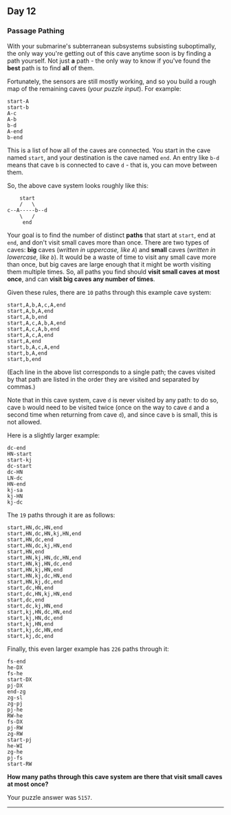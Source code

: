 ## Day 12

### Passage Pathing

With your submarine's subterranean subsystems subsisting suboptimally, the only way 
you're getting out of this cave anytime soon is by finding a path yourself. Not just 
**a** path - the only way to know if you've found the **best** path is to find **all** 
of them.

Fortunately, the sensors are still mostly working, and so you build a rough map of 
the remaining caves (_your puzzle input_). For example:

```
start-A
start-b
A-c
A-b
b-d
A-end
b-end
```

This is a list of how all of the caves are connected. You start in the cave named `start`, 
and your destination is the cave named `end`. An entry like `b-d` means that cave `b` 
is connected to cave `d` - that is, you can move between them.

So, the above cave system looks roughly like this:

```
    start
    /   \
c--A-----b--d
    \   /
     end
```

Your goal is to find the number of distinct **paths** that start at `start`, end at `end`, 
and don't visit small caves more than once. There are two types of caves: **big** caves 
(_written in uppercase, like `A`_) and **small** caves (_written in lowercase, like `b`_). 
It would be a waste of time to visit any small cave more than once, but big caves are large 
enough that it might be worth visiting them multiple times. So, all paths you find should 
**visit small caves at most once**, and can **visit big caves any number of times**.

Given these rules, there are `10` paths through this example cave system:

```
start,A,b,A,c,A,end
start,A,b,A,end
start,A,b,end
start,A,c,A,b,A,end
start,A,c,A,b,end
start,A,c,A,end
start,A,end
start,b,A,c,A,end
start,b,A,end
start,b,end
```

(Each line in the above list corresponds to a single path; the caves visited by that path 
are listed in the order they are visited and separated by commas.)

Note that in this cave system, cave `d` is never visited by any path: to do so, cave `b` 
would need to be visited twice (once on the way to cave `d` and a second time when returning
from cave `d`), and since cave `b` is small, this is not allowed.

Here is a slightly larger example:

```
dc-end
HN-start
start-kj
dc-start
dc-HN
LN-dc
HN-end
kj-sa
kj-HN
kj-dc
```

The `19` paths through it are as follows:

```
start,HN,dc,HN,end
start,HN,dc,HN,kj,HN,end
start,HN,dc,end
start,HN,dc,kj,HN,end
start,HN,end
start,HN,kj,HN,dc,HN,end
start,HN,kj,HN,dc,end
start,HN,kj,HN,end
start,HN,kj,dc,HN,end
start,HN,kj,dc,end
start,dc,HN,end
start,dc,HN,kj,HN,end
start,dc,end
start,dc,kj,HN,end
start,kj,HN,dc,HN,end
start,kj,HN,dc,end
start,kj,HN,end
start,kj,dc,HN,end
start,kj,dc,end
```

Finally, this even larger example has `226` paths through it:

```
fs-end
he-DX
fs-he
start-DX
pj-DX
end-zg
zg-sl
zg-pj
pj-he
RW-he
fs-DX
pj-RW
zg-RW
start-pj
he-WI
zg-he
pj-fs
start-RW
```

**How many paths through this cave system are there that visit small caves at most once?**

Your puzzle answer was `5157`.

---
